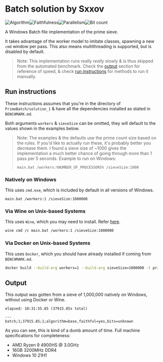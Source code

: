 # Batch solution by Sxxov

![Algorithm](https://img.shields.io/badge/Algorithm-base-green)![Faithfulness](https://img.shields.io/badge/Faithful-yes-green)![Parallelism](https://img.shields.io/badge/Parallel-no-green)![Bit count](https://img.shields.io/badge/Bits-unknown-yellowgreen)

A Windows Batch file implementation of the prime sieve.

It takes advantage of the worker model to imitate classes, spawning a new `cmd` window per pass. This also means multithreading is supported, but is disabled by default.

> Note: This implementation runs really *really* slowly & is thus skipped from the automated benchmark. Check the [output](#output) section for reference of speed, & check [run instructions](#run-instructions) for methods to run it manually.



## Run instructions

These instructions assumes that you're in the directory of `PrimeBatch/solution_1` & have all the dependencies installed as stated in `BENCHMARK.md`.

Both arguments `workers` & `sieveSize` can be omitted, they will default to the values shown in the examples below.

> Note: The examples & the defaults use the prime count size based on the rules. If you'd like to actually run these, it's probably better you decrease them. I found a sieve size of ~1000 gives the implementation a much better chance of going through more than 1 pass per 5 seconds. Example to run on Windows:
>
> ```
> main.bat /workers:%NUMBER_OF_PROCESSORS% /sieveSize:1000
> ```

### Natively on Windows

This uses `cmd.exe`, which is included by default in all versions of Windows.

```batch
main.bat /workers:1 /sieveSize:1000000
```

### Via Wine on Unix-based Systems

This uses `Wine`, which you may need to install. Refer [here](https://www.tecmint.com/install-wine-in-ubuntu/).

```bash
wine cmd /c main.bat /workers:1 /sieveSize:1000000
```

### Via Docker on Unix-based Systems

This uses `Docker`, which you should have already installed if coming from `BENCHMARK.md`.

```bash
docker build --build-arg workers=1 --build-arg sieveSize=1000000 -t primebatch -f ManualDockerfile . && docker run -d primebatch
```

## Output

This output was gotten from a sieve of 1,000,000 natively on Windows, without using Docker or Wine. 

```
elapsed: 10:31:55.85 (37915.85s total)

---
batch;1;37915.85;1;algorithm=base,faithful=yes,bits=unknown
```

As you can see, this is kind of a dumb amount of time. Full machine specifications for completeness:

* AMD Ryzen 9 4900HS @ 3.0GHz
* 16GB 3200MHz DDR4
* Windows 10 21H1